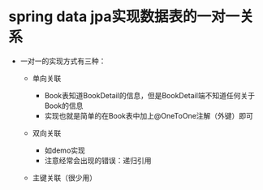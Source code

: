 # spring data jpa实现数据表的一对一关系
- 一对一的实现方式有三种：
  - 单向关联
  
    - Book表知道BookDetail的信息，但是BookDetail端不知道任何关于Book的信息
    - 实现也就是简单的在Book表中加上@OneToOne注解（外键）即可
  - 双向关联
    - 如demo实现
    - 注意经常会出现的错误：递归引用
  - 主键关联（很少用）
